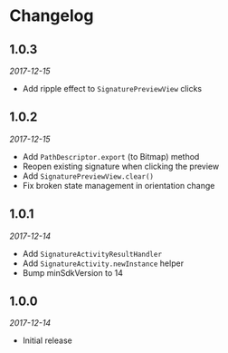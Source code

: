 # Changelog

## 1.0.3

_2017-12-15_

 * Add ripple effect to `SignaturePreviewView` clicks

## 1.0.2

_2017-12-15_

 * Add `PathDescriptor.export` (to Bitmap) method
 * Reopen existing signature when clicking the preview
 * Add `SignaturePreviewView.clear()`
 * Fix broken state management in orientation change

## 1.0.1

_2017-12-14_

 * Add `SignatureActivityResultHandler`
 * Add `SignatureActivity.newInstance` helper
 * Bump minSdkVersion to 14

## 1.0.0

_2017-12-14_

 * Initial release